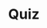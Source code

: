 ---
title: "Quiz"
passing_percentage: 70
layout: "test"
type: "test"
questions:
  - id: "q1"
    text: "What service mesh technology was covered in this introduction course?"
    type: "single-answer"
    marks: 2
    options:
      - id: "a"
        text: "Istio"
      - id: "b"
        text: "Linkerd"
        is_correct: true
      - id: "c"
        text: "Consul Connect"
      - id: "d"
        text: "Kuma"
  - id: "q2"
    text: "Which key features of Linkerd were explored in this course? (Select all that apply)"
    type: "multiple-answers"
    marks: 2
    options:
      - id: "a"
        text: "Automatic observability and dashboard"
        is_correct: true
      - id: "b"
        text: "Traffic splitting using SMI"
        is_correct: true
      - id: "c"
        text: "Fault injection and debugging capabilities"
        is_correct: true
  - id: "q3"
    text: "Which learning methodology emphasizes practical experience?"
    type: "short_answer" 
    marks: 2
    correct_answer: "Hands-on" 
---